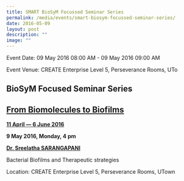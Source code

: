 ```yaml
---
title: SMART BioSyM Focussed Seminar Series
permalink: /media/events/smart-biosym-focussed-seminar-series/
date: 2016-05-09
layout: post
description: ""
image: ""
---
```


Event Date: 09 May 2016 08:00 AM - 09 May 2016 09:00 AM

Event Venue: CREATE Enterprise Level 5, Perseverance Rooms, UTo

BioSyM Focused Seminar Series 
------------------------------

[From Biomolecules to Biofilms](http://web.mit.edu/smart/research/biosym/Biomolecules%20to%20biofilms.pdf)
----------------------------------------------------------------------------------------------------------

[**11 April — 6 June 2016**](http://web.mit.edu/smart/research/biosym/Biomolecules%20to%20biofilms.pdf)**[  
](http://web.mit.edu/smart/research/biosym/Computational%20Seminar%20Series.pdf)**

**9 May 2016, Monday, 4 pm**

 **[Dr. Sreelatha SARANGAPANI](http://web.mit.edu/smart/research/biosym/Dr.%20Sreelatha.pdf)**

[](http://web.mit.edu/smart/research/biosym/Dr.%20Sreelatha.pdf)

Bacterial Biofilms and Therapeutic strategies

Location: CREATE Enterprise Level 5, Perseverance Rooms, UTown